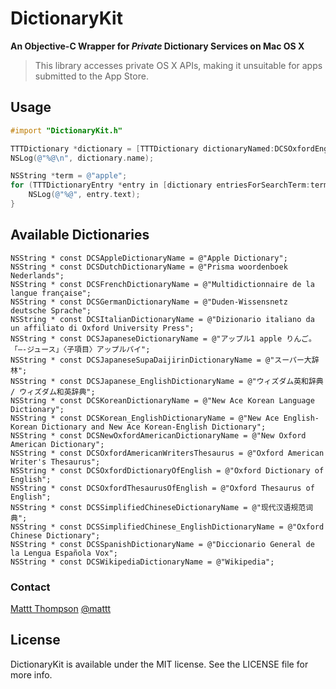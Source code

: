 # DictionaryKit

**An Objective-C Wrapper for _Private_ Dictionary Services on Mac OS X**

> This library accesses private OS X APIs, making it unsuitable for apps submitted to the App Store.

## Usage

```objective-c
#import "DictionaryKit.h"

TTTDictionary *dictionary = [TTTDictionary dictionaryNamed:DCSOxfordEnglishDictionary];
NSLog(@"%@\n", dictionary.name);

NSString *term = @"apple";
for (TTTDictionaryEntry *entry in [dictionary entriesForSearchTerm:term]) {
    NSLog(@"%@", entry.text);
}
```

## Available Dictionaries

~~~{objective-c}
NSString * const DCSAppleDictionaryName = @"Apple Dictionary";
NSString * const DCSDutchDictionaryName = @"Prisma woordenboek Nederlands";
NSString * const DCSFrenchDictionaryName = @"Multidictionnaire de la langue française";
NSString * const DCSGermanDictionaryName = @"Duden-Wissensnetz deutsche Sprache";
NSString * const DCSItalianDictionaryName = @"Dizionario italiano da un affiliato di Oxford University Press";
NSString * const DCSJapaneseDictionaryName = @"アップル1 apple りんご。「―-ジュース」〈子項目〉アップルパイ";
NSString * const DCSJapaneseSupaDaijirinDictionaryName = @"スーパー大辞林";
NSString * const DCSJapanese_EnglishDictionaryName = @"ウィズダム英和辞典 / ウィズダム和英辞典";
NSString * const DCSKoreanDictionaryName = @"New Ace Korean Language Dictionary";
NSString * const DCSKorean_EnglishDictionaryName = @"New Ace English-Korean Dictionary and New Ace Korean-English Dictionary";
NSString * const DCSNewOxfordAmericanDictionaryName = @"New Oxford American Dictionary";
NSString * const DCSOxfordAmericanWritersThesaurus = @"Oxford American Writer's Thesaurus";
NSString * const DCSOxfordDictionaryOfEnglish = @"Oxford Dictionary of English";
NSString * const DCSOxfordThesaurusOfEnglish = @"Oxford Thesaurus of English";
NSString * const DCSSimplifiedChineseDictionaryName = @"现代汉语规范词典";
NSString * const DCSSimplifiedChinese_EnglishDictionaryName = @"Oxford Chinese Dictionary";
NSString * const DCSSpanishDictionaryName = @"Diccionario General de la Lengua Española Vox";
NSString * const DCSWikipediaDictionaryName = @"Wikipedia";
~~~

### Contact

[Mattt Thompson](http://github.com/mattt)
[@mattt](https://twitter.com/mattt)

## License

DictionaryKit is available under the MIT license. See the LICENSE file for more info.
